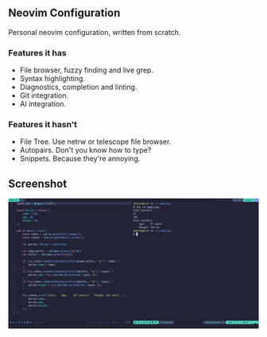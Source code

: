 ## Neovim Configuration

Personal neovim configuration, written from scratch.

### Features it has

- File browser, fuzzy finding and live grep.
- Syntax highlighting.
- Diagnostics, completion and linting.
- Git integration.
- AI integration.

### Features it hasn't

- File Tree. Use netrw or telescope file browser.
- Autopairs. Don't you know how to type?
- Snippets. Because they're annoying.

## Screenshot

![Preview](./screenshot.png)
